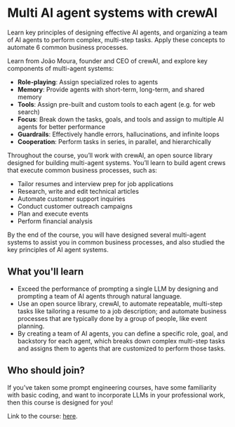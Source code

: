 # Multi AI agent systems with crewAI

Learn key principles of designing effective AI agents, and organizing a team of AI agents to perform complex, multi-step tasks. Apply these concepts to automate 6 common business processes.

Learn from João Moura, founder and CEO of crewAI, and explore key components of multi-agent systems: 
* __Role-playing__: Assign specialized roles to agents 
* __Memory__: Provide agents with short-term, long-term, and shared memory
* __Tools__: Assign pre-built and custom tools to each agent (e.g. for web search)
* __Focus__: Break down the tasks, goals, and tools and assign to multiple AI agents for better performance
* __Guardrails__: Effectively handle errors, hallucinations, and infinite loops
* __Cooperation__: Perform tasks in series, in parallel, and hierarchically

Throughout the course, you’ll work with crewAI, an open source library designed for building multi-agent systems. You’ll learn to build agent crews that execute common business processes, such as:
* Tailor resumes and interview prep for job applications
* Research, write and edit technical articles
* Automate customer support inquiries
* Conduct customer outreach campaigns
* Plan and execute events
* Perform financial analysis

By the end of the course, you will have designed several multi-agent systems to assist you in common business processes, and also studied the key principles of AI agent systems.

## What you'll learn

* Exceed the performance of prompting a single LLM by designing and prompting a team of AI agents through natural language.
* Use an open source library, crewAI, to automate repeatable, multi-step tasks like tailoring a resume to a job description; and automate business processes that are typically done by a group of people, like event planning.
* By creating a team of AI agents, you can define a specific role, goal, and backstory for each agent, which breaks down complex multi-step tasks and assigns them to agents that are customized to perform those tasks.

## Who should join?

If you’ve taken some prompt engineering courses, have some familiarity with basic coding, and want to incorporate LLMs in your professional work, then this course is designed for you!

Link to the course: [here](https://www.deeplearning.ai/short-courses/multi-ai-agent-systems-with-crewai/).
